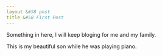 ```yaml
---
layout &#58 post
title &#58 First Post
---
```


Something in here, I will keep bloging for me and my family.

This is my beautiful son while he was playing piano.